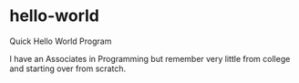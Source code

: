 # hello-world
Quick Hello World Program


I have an Associates in Programming but remember very little from college and starting over from scratch. 
 
